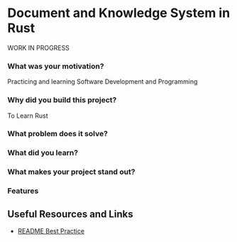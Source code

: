 # Document and Knowledge System in Rust

WORK IN PROGRESS

### What was your motivation?
Practicing and learning Software Development and Programming 

### Why did you build this project?
To Learn Rust 

### What problem does it solve?

### What did you learn?

### What makes your project stand out? 

### Features 

## Useful Resources and Links 

- [README Best Practice](https://www.freecodecamp.org/news/how-to-write-a-good-readme-file/)